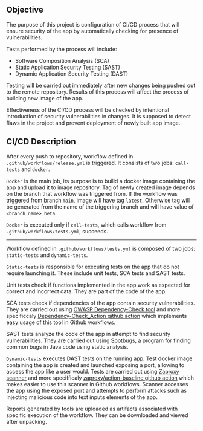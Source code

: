 ## Objective
The purpose of this project is configuration of CI/CD process that will ensure security of the app by automatically checking for presence of vulnerabilities.

Tests performed by the process will include:
 - Software Composition Analysis (SCA)
 - Static Application Security Testing (SAST)
 - Dynamic Application Security Testing (DAST)

Testing will be carried out immediately after new changes being pushed out to the remote repository. Results of this process will affect the process of building new image of the app. 

Effectiveness of the CI/CD process will be checked by intentional introduction of security vulnerabilities in changes. It is supposed to detect flaws in the project and prevent deployment of newly built app image.

## CI/CD Description
After every push to repository, workflow defined in `.github/workflows/release.yml` is triggered. It consists of two jobs: `call-tests` and `docker`.  

`Docker` is the main job, its purpose is to builid a docker image containing the app and upload it to image repository. Tag of newly created image depends on the branch that workflow was triggered from. If the workflow was triggered from branch `main`, image will have tag `latest`. Otherwise tag will be generated from the name of the triggering branch and will have value of `<branch_name>_beta`.  

`Docker` is executed only if `call-tests`, which calls workflow from `.github/workflows/tests.yml`, succeeds.

---
Workflow defined in `.github/workflows/tests.yml` is composed of two jobs: `static-tests` and `dynamic-tests`.  

`Static-tests` is responsible for executing tests on the app that do not require launching it. These include unit tests, SCA tests and SAST tests.  

Unit tests check if functions implemented in the app work as expected for correct and incorrect data. They are part of the code of the app.  

SCA tests check if dependencies of the app contain security vulnerabilities. They are carried out using [OWASP Dependency-Check tool](https://owasp.org/www-project-dependency-check/) and more specificcaly [
Dependency-Check_Action github action](https://github.com/dependency-check/Dependency-Check_Action) which implements easy usage of this tool in Github workflows.  

SAST tests analyze the code of the app in attempt to find security vulnerabilities. They are carried out using [Spotbugs](https://spotbugs.github.io/), a program for finding common bugs in Java code using static analysis.  

`Dynamic-tests` executes DAST tests on the running app. Test docker image containing the app is created and launched exposing a port, allowing to access the app like a user would. Tests are carried out using [Zaproxy scanner](https://www.zaproxy.org/) and more specifficaly [zaproxy/action-baseline github action](https://github.com/zaproxy/action-baseline) which makes easier to use this scanner in Github workflows. Scanner accesses the app using the exposed port and attempts to perform attacks such as injecting malicious code into text inputs elements of the app.

Reports generated by tools are uploaded as artifacts associated with specific execution of the workflow. They can be downloaded and viewed after unpacking.